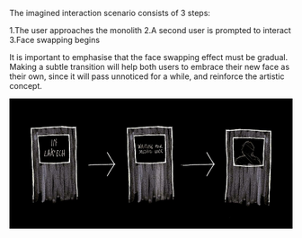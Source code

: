 The imagined interaction scenario consists of 3 steps:

1.The user approaches the monolith
2.A second user is prompted to interact
3.Face swapping begins

It is important to emphasise that the face swapping effect must be gradual. Making a subtle transition will help both users to embrace their new face as their own, since it will pass unnoticed for a while, and reinforce the artistic concept.

![Initial concept sketch](../project_images/concept_06.jpg?raw=true "Initial sketch")
